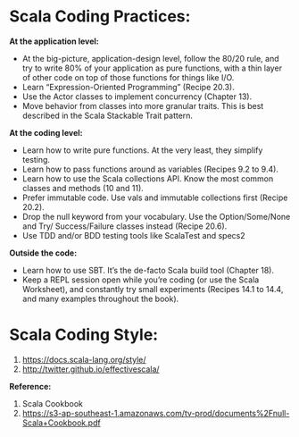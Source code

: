 # Scala Coding Practices:
**At the application level:**  
- At the big-picture, application-design level, follow the 80/20 rule, and try to write
80% of your application as pure functions, with a thin layer of other code on top of
those functions for things like I/O.  
- Learn “Expression-Oriented Programming” (Recipe 20.3).  
- Use the Actor classes to implement concurrency (Chapter 13).  
- Move behavior from classes into more granular traits. This is best described in the
Scala Stackable Trait pattern.  

**At the coding level:**  
- Learn how to write pure functions. At the very least, they simplify testing.  
- Learn how to pass functions around as variables (Recipes 9.2 to 9.4).  
- Learn how to use the Scala collections API. Know the most common classes and
methods (10 and 11).  
- Prefer immutable code. Use vals and immutable collections first (Recipe 20.2).  
- Drop the null keyword from your vocabulary. Use the Option/Some/None and Try/
Success/Failure classes instead (Recipe 20.6).  
- Use TDD and/or BDD testing tools like ScalaTest and specs2  

**Outside the code:**  
- Learn how to use SBT. It’s the de-facto Scala build tool (Chapter 18).  
- Keep a REPL session open while you’re coding (or use the Scala Worksheet), and
constantly try small experiments (Recipes 14.1 to 14.4, and many examples
throughout the book).  

# Scala Coding Style: 
1. https://docs.scala-lang.org/style/  
2. http://twitter.github.io/effectivescala/

**Reference:**   
1. Scala Cookbook
2. https://s3-ap-southeast-1.amazonaws.com/tv-prod/documents%2Fnull-Scala+Cookbook.pdf


